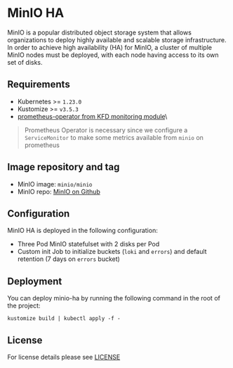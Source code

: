# MinIO HA

<!-- <KFD-DOCS> -->

MinIO is a popular distributed object storage system that allows organizations to deploy highly available
and scalable storage infrastructure.
In order to achieve high availability (HA) for MinIO, a cluster of multiple MinIO nodes must be deployed,
with each node having access to its own set of disks.

## Requirements

- Kubernetes >= `1.23.0`
- Kustomize >= `v3.5.3`
- [prometheus-operator from KFD monitoring module][prometheus-operator]\

> Prometheus Operator is necessary since we configure a `ServiceMonitor` to make
> some metrics available from `minio` on prometheus

## Image repository and tag

* MinIO image: `minio/minio`
* MinIO repo: [MinIO on Github][minio-gh]

## Configuration

MinIO HA is deployed in the following configuration:

- Three Pod MinIO statefulset with 2 disks per Pod
- Custom init Job to initialize buckets (`loki` and `errors`)  and default retention (7 days on `errors` bucket)

## Deployment

You can deploy minio-ha by running the following command in the root of
the project:

```shell
kustomize build | kubectl apply -f -
```

<!-- Links -->

[prometheus-operator]: https://github.com/sighup-io/fury-kubernetes-monitoring/blob/master/katalog/prometheus-operator
[minio-gh]: https://github.com/minio/minio

<!-- </KFD-DOCS> -->

## License

For license details please see [LICENSE](../../LICENSE)